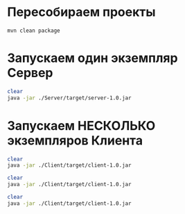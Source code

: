 
# Пересобираем проекты
```
mvn clean package
```

# Запускаем один экземпляр Сервер
```bash 
clear
java -jar ./Server/target/server-1.0.jar
```

# Запускаем НЕСКОЛЬКО экземпляров Клиента
```bash
clear
java -jar ./Client/target/client-1.0.jar
```
```bash
clear
java -jar ./Client/target/client-1.0.jar
```
```bash
clear
java -jar ./Client/target/client-1.0.jar
```
